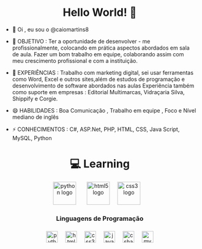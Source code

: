 
<h1 align="center"> Hello World! 💯</h1>


- 👋 Oi , eu sou o @caiomartins8
  
- 👀 OBJETIVO :
 Ter a oportunidade de desenvolver - me profissionalmente, colocando em prática aspectos abordados em sala de aula. Fazer um bom trabalho em equipe,
 colaborando assim com meu crescimento profissional e com a instituição.
  
- 🌱 EXPERIÊNCIAS :
   Trabalho com marketing digital, sei usar ferramentas como Word, Excel e outros sites,além de estudos de programação e desenvolvimento de software
   abordados nas aulas Experiência também como suporte em empresas : Editorial Multimarcas, Vidraçaria Silva, Shippify e Corgie.
  
- 😄 HABILIDADES :
 Boa Comunicação , Trabalho em equipe , Foco e Nível mediano de inglês

- ⚡ CONHECIMENTOS :
C#, ASP.Net, PHP, HTML, CSS, Java Script, MySQL, Python


<h1 align="center">💻 Learning </h1>

<div align="center">

 <img src="https://github.com/user-attachments/assets/5192ed43-cf29-40e8-8c27-27b73676061b" height="60" alt="python logo"  />
  <img width="20" />
  <img src="https://github.com/user-attachments/assets/b5ef23d7-d1a3-4d24-85c8-1dd340237b50" height="60" alt="html5 logo"  />
  <img width="12" />
  <img src="https://github.com/user-attachments/assets/6e723811-0b7d-4e87-8c0c-685de0ca50a6" height="60" alt="css3 logo"  />
  <img width="12" />

  </div>

<h3 align="center">Linguagens de Programação</h3>

###

<div align="center">
  <img src="https://cdn.jsdelivr.net/gh/devicons/devicon/icons/python/python-original.svg" height="30" alt="python logo"  />
  <img width="12" />
  <img src="https://cdn.jsdelivr.net/gh/devicons/devicon/icons/html5/html5-original.svg" height="30" alt="html5 logo"  />
  <img width="12" />
  <img src="https://cdn.jsdelivr.net/gh/devicons/devicon/icons/css3/css3-original.svg" height="30" alt="css3 logo"  />
  <img width="12" />
  <img src="https://cdn.jsdelivr.net/gh/devicons/devicon/icons/javascript/javascript-original.svg" height="30" alt="javascript logo"  />
  <img width="12" />
  <img src="https://cdn.jsdelivr.net/gh/devicons/devicon/icons/csharp/csharp-original.svg" height="30" alt="csharp logo"  />
  <img width="12" />
  <img src="https://cdn.jsdelivr.net/gh/devicons/devicon/icons/mysql/mysql-original.svg" height="30" alt="mysql logo"  />
</div>


<!---
caiomartins8/caiomartins8 is a ✨ special ✨ repository because its `README.md` (this file) appears on your GitHub profile.
You can click the Preview link to take a look at your changes.
--->
